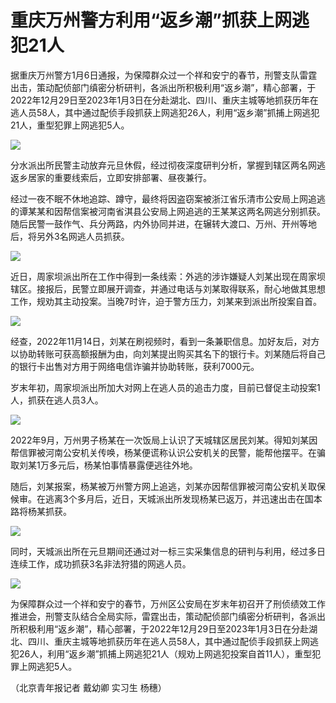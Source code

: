 # 重庆万州警方利用“返乡潮”抓获上网逃犯21人

据重庆万州警方1月6日通报，为保障群众过一个祥和安宁的春节，刑警支队雷霆出击，策动配侦部门缜密分析研判，各派出所积极利用“返乡潮”，精心部署，于2022年12月29日至2023年1月3日在分赴湖北、四川、重庆主城等地抓获历年在逃人员58人，其中通过配侦手段抓获上网逃犯26人，利用“返乡潮”抓捕上网逃犯21人，重型犯罪上网逃犯5人。

![](https://inews.gtimg.com/newsapp_bt/0/15597068239/1000)

分水派出所民警主动放弃元旦休假，经过彻夜深度研判分析，掌握到辖区两名网逃返乡居家的重要线索后，立即安排部署、昼夜兼行。

经过一夜不眠不休地追踪、蹲守，最终将因盗窃案被浙江省乐清市公安局上网追逃的谭某某和因帮信案被河南省淇县公安局上网追逃的王某某这两名网逃分别抓获。随后民警一鼓作气、兵分两路，内外协同并进，在辗转大渡口、万州、开州等地后，将另外3名网逃人员抓获。

![](https://inews.gtimg.com/newsapp_bt/0/15597068570/1000)

近日，周家坝派出所在工作中得到一条线索：外逃的涉诈嫌疑人刘某出现在周家坝辖区。接报后，民警立即展开调查，并通过电话与刘某取得联系，耐心地做其思想工作，规劝其主动投案。当晚7时许，迫于警方压力，刘某来到派出所投案自首。

![](https://inews.gtimg.com/newsapp_bt/0/15597068929/1000)

经查，2022年11月14日，刘某在刷视频时，看到一条兼职信息。加好友后，对方以协助转账可获高额报酬为由，向刘某提出购买其名下的银行卡。刘某随后将自己的银行卡出售对方用于网络电信诈骗并协助转账，获利7000元。

岁末年初，周家坝派出所加大对网上在逃人员的追击力度，目前已督促主动投案1人，抓获在逃人员3人。

![](https://inews.gtimg.com/newsapp_bt/0/15597069415/1000)

2022年9月，万州男子杨某在一次饭局上认识了天城辖区居民刘某。得知刘某因帮信罪被河南公安机关传唤，杨某便谎称认识公安机关的民警，能帮他摆平。在骗取刘某1万多元后，杨某怕事情暴露便逃往外地。

随后，刘某报案，杨某被万州警方网上追逃，刘某亦因帮信罪被河南公安机关取保候审。在逃离3个多月后，近日，天城派出所发现杨某已返万，并迅速出击在国本路将杨某抓获。

![](https://inews.gtimg.com/newsapp_bt/0/15597070544/1000)

同时，天城派出所在元旦期间还通过对一标三实采集信息的研判与利用，经过多日连续工作，成功抓获3名非法狩猎的网逃人员。

![](https://inews.gtimg.com/newsapp_bt/0/15597070790/1000)

为保障群众过一个祥和安宁的春节，万州区公安局在岁末年初召开了刑侦绩效工作推进会，刑警支队结合全局实际，雷霆出击，策动配侦部门缜密分析研判，各派出所积极利用“返乡潮”，精心部署，于2022年12月29日至2023年1月3日在分赴湖北、四川、重庆主城等地抓获历年在逃人员58人，其中通过配侦手段抓获上网逃犯26人，利用“返乡潮”抓捕上网逃犯21人（规劝上网逃犯投案自首11人），重型犯罪上网逃犯5人。

（北京青年报记者 戴幼卿 实习生 杨穗）

